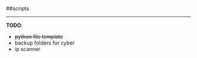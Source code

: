 ##scripts

---

**TODO**:  
- ~~python file template~~  
- backup folders for cyber  
- ip scanner  
